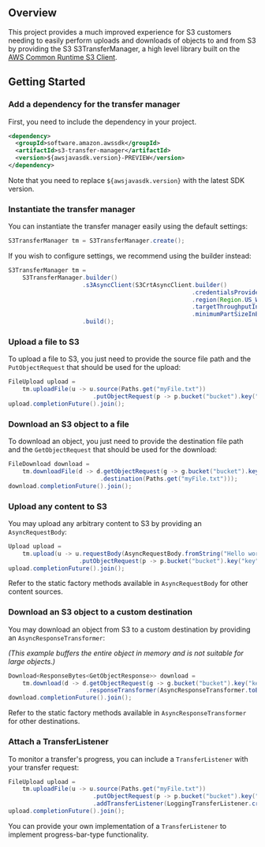 ## Overview

This project provides a much improved experience for S3 customers needing to easily perform uploads and downloads of
objects to and from S3 by providing the S3 S3TransferManager, a high level
library built on the [AWS Common Runtime S3 Client](https://github.com/awslabs/aws-crt-java).

## Getting Started

### Add a dependency for the transfer manager 

First, you need to include the dependency in your project.

```xml
<dependency>
  <groupId>software.amazon.awssdk</groupId>
  <artifactId>s3-transfer-manager</artifactId>
  <version>${awsjavasdk.version}-PREVIEW</version>
</dependency>
```

Note that you need to replace `${awsjavasdk.version}` with the latest
SDK version.

### Instantiate the transfer manager

You can instantiate the transfer manager easily using the default settings:

```java
S3TransferManager tm = S3TransferManager.create();
```

If you wish to configure settings, we recommend using the builder instead:


```java
S3TransferManager tm =
    S3TransferManager.builder()
                     .s3AsyncClient(S3CrtAsyncClient.builder()
                                                    .credentialsProvider(credentialProvider)
                                                    .region(Region.US_WEST_2)
                                                    .targetThroughputInGbps(20.0)
                                                    .minimumPartSizeInBytes(8 * MB))
                     .build();
```

### Upload a file to S3

To upload a file to S3, you just need to provide the source file path and the `PutObjectRequest` that should be used for the upload:

```java
FileUpload upload =
    tm.uploadFile(u -> u.source(Paths.get("myFile.txt"))
                        .putObjectRequest(p -> p.bucket("bucket").key("key")));
upload.completionFuture().join();
```

### Download an S3 object to a file

To download an object, you just need to provide the destination file path and the `GetObjectRequest` that should be used for the download:

```java
FileDownload download =
    tm.downloadFile(d -> d.getObjectRequest(g -> g.bucket("bucket").key("key"))
                          .destination(Paths.get("myFile.txt")));
download.completionFuture().join();
```

### Upload any content to S3

You may upload any arbitrary content to S3 by providing an `AsyncRequestBody`:

```java
Upload upload =
    tm.upload(u -> u.requestBody(AsyncRequestBody.fromString("Hello world"))
                    .putObjectRequest(p -> p.bucket("bucket").key("key")));
upload.completionFuture().join();
```

Refer to the static factory methods available in `AsyncRequestBody` for other content sources.

### Download an S3 object to a custom destination

You may download an object from S3 to a custom destination by providing an `AsyncResponseTransformer`:

*(This example buffers the entire object in memory and is not suitable for large objects.)*

```java
Download<ResponseBytes<GetObjectResponse>> download =
    tm.download(d -> d.getObjectRequest(g -> g.bucket("bucket").key("key"))
                      .responseTransformer(AsyncResponseTransformer.toBytes()));
download.completionFuture().join();
```

Refer to the static factory methods available in `AsyncResponseTransformer` for other destinations.

### Attach a TransferListener

To monitor a transfer's progress, you can include a `TransferListener` with your transfer request:

```java
FileUpload upload =
    tm.uploadFile(u -> u.source(Paths.get("myFile.txt"))
                        .putObjectRequest(p -> p.bucket("bucket").key("key"))
                        .addTransferListener(LoggingTransferListener.create()));
upload.completionFuture().join();
```

You can provide your own implementation of a `TransferListener` to implement progress-bar-type functionality.